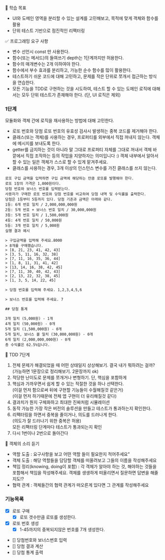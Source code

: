 📍 학습 목표

- UI와 도메인 영역을 분리할 수 있는 설계를 고민해보고, 목적에 맞게 객체와 함수를 활용
- 단위 테스트 기반으로 점진적인 리팩터링

✅ 프로그래밍 요구 사항

- 변수 선언시 const 만 사용한다.
- 함수(또는 메서드)의 들여쓰기 depth는 1단계까지만 허용한다.
- 함수의 매개변수는 2개 이하여야 한다.
- 함수에서 부수 효과를 분리하고, 가능한 순수 함수를 많이 활용한다.
- 테스트하기 쉬운 코드에 대해 고민하고, 문제를 작은 단위로 쪼개서 접근하는 방식을 연습한다.
- 모든 기능을 TDD로 구현하는 것을 시도하여, 테스트 할 수 있는 도메인 로직에 대해서는 모두 단위 테스트가 존재해야 한다. (단, UI 로직은 제외)

### 1단계

모듈화와 객체 간에 로직을 재사용하는 방법에 대해 고민한다.

- 로또 번호와 당첨 로또 번호의 유효성 검사시 발생하는 중복 코드를 제거해야 한다.
- 클래스(또는 객체)를 사용하는 경우, 프로퍼티를 외부에서 직접 꺼내지 않는다. 객체에 메시지를 보내도록 한다.
- getter를 금지하는 것이 아니라 말 그대로 프로퍼티 자체를 그대로 꺼내서 객체 바깥에서 직접 조작하는 등의 작업을 지양하자는 의미입니다 :) 객체 내부에서 알아서 할 수 있는 일은 객체가 스스로 할 수 있게 맡겨주세요.
- 클래스를 사용하는 경우, 3개 이상의 인스턴스 변수를 가진 클래스를 쓰지 않는다.

```
로또 구입 금액을 입력하면 구입 금액에 해당하는 만큼 로또를 발행해야 한다.
로또 1장의 가격은 1,000원이다.
당첨 번호와 보너스 번호를 입력받는다.
사용자가 구매한 로또 번호와 당첨 번호를 비교하여 당첨 내역 및 수익률을 출력한다.
당첨은 1등부터 5등까지 있다. 당첨 기준과 금액은 아래와 같다.
1등: 6개 번호 일치 / 2,000,000,000원
2등: 5개 번호 + 보너스 번호 일치 / 30,000,000원
3등: 5개 번호 일치 / 1,500,000원
4등: 4개 번호 일치 / 50,000원
5등: 3개 번호 일치 / 5,000원
실행 결과 예시

> 구입금액을 입력해 주세요.8000
> 8개를 구매했습니다.
> [8, 21, 23, 41, 42, 43]
> [3, 5, 11, 16, 32, 38]
> [7, 11, 16, 35, 36, 44]
> [1, 8, 11, 31, 41, 42]
> [13, 14, 16, 38, 42, 45]
> [7, 11, 30, 40, 42, 43]
> [2, 13, 22, 32, 38, 45]
> [1, 3, 5, 14, 22, 45]

> 당첨 번호를 입력해 주세요. 1,2,3,4,5,6

> 보너스 번호를 입력해 주세요. 7

## 당첨 통계

3개 일치 (5,000원) - 1개
4개 일치 (50,000원) - 0개
5개 일치 (1,500,000원) - 0개
5개 일치, 보너스 볼 일치 (30,000,000원) - 0개
6개 일치 (2,000,000,000원) - 0개
총 수익률은 62.5%입니다.
```

🔖 TDD 7단계

1. 전체 문제가 해결되었을 때 어떤 상태일지 상상해보기. 결국 내가 뭐하려는 걸까? <br>
   (가능하면 1문장으로 정리해보기. 2문장까지 ok)
2. 적당한 난이도로 문제를 쪼개거나 변형하기. 단, 핵심을 포함하게
3. 핵심과 가까우면서 쉽게 할 수 있는 적절한 것을 하나 선택한다.<br>
   (이걸 먼저 함으로써 뒤에 구현할 기능들이 수월해질것 같은거) <br>
   (이걸 먼저 하기때문에 전체 앱 구현이 더 유리해질것 같다)
4. 결과치가 뭔지 구체화하고 최대한 진짜처럼 시뮬레이션
5. 동작 가능한 가장 작은 버전의 솔루션을 만들고 테스트가 통과하는지 확인한다.
6. 리팩터링을 하면서 중복을 줄이거나, 의도를 드러나게 한다. <br>
   (의도가 잘 드러나기 위한 중복은 허용) <br>
   모든 리팩터링 단계마다 테스트가 통과되는지 확인
7. 다시 1번이나 2번으로 돌아간다

📣 객체의 소리 듣기

- 역할 도출
  : 요구사항을 보고 어떤 역할 들이 필요한지 적어주세요"
- 객체 도출
  : 해당 역할들을 담당할 객체를 떠올려보고 그들의 이름을 작성해주세요
- 책임 정리(knowing, doing이 포함)
  : 각 객체가 알아야 하는 것, 해야하는 것들을 포함해서 책임을 작성해주세요. 객체를 생생하게 떠올리면서 질문하면 답변을 해줄지도!?
- 협력 관계
  : 객체들간의 협력 관계가 떠오른게 있다면 그 관계를 작성해주세요

### 기능목록

- [x] 로또 구매
  - [x] 로또 갯수만큼 로또를 생성한다.
- [x] 로또 번호 생성
  - [x] 1-45까지의 중복되지않은 번호를 7개 생성한다.
- [] 당첨번호와 보너스번호 입력
- [] 당첨 결과 계산
- [] 당첨 통계 출력
